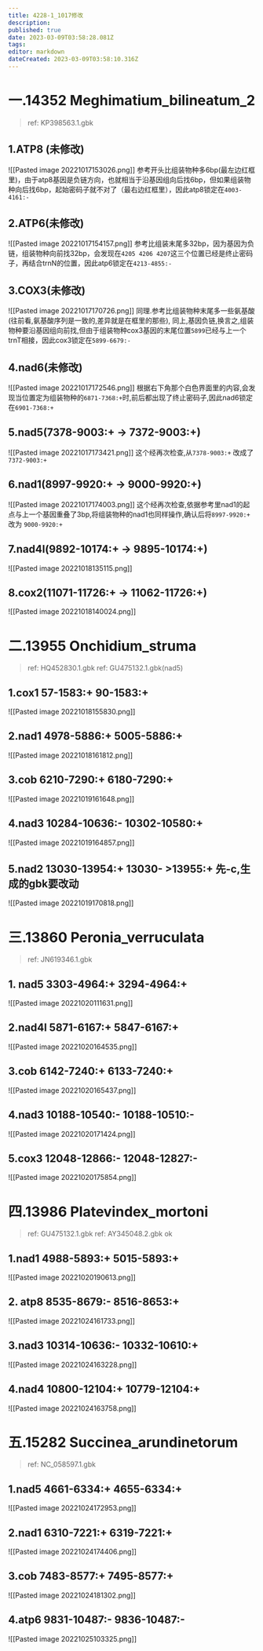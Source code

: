 ```yaml
---
title: 4228-1_1017修改
description: 
published: true
date: 2023-03-09T03:58:28.081Z
tags: 
editor: markdown
dateCreated: 2023-03-09T03:58:10.316Z
---
```



# 一.14352 Meghimatium_bilineatum_2 
> ref: KP398563.1.gbk
## 1.ATP8 (未修改)
![[Pasted image 20221017153026.png]]
参考开头比组装物种多6bp(最左边红框里)，由于atp8基因是负链方向，也就相当于沿基因组向后找6bp，但如果组装物种向后找6bp，起始密码子就不对了（最右边红框里），因此atp8锁定在`4003-4161:-`
## 2.ATP6(未修改)
![[Pasted image 20221017154157.png]]
参考比组装末尾多32bp，因为基因为负链，组装物种向前找32bp，会发现在`4205 4206 4207`这三个位置已经是终止密码子，再结合trnN的位置，因此atp6锁定在`4213-4855:-`
## 3.COX3(未修改)
![[Pasted image 20221017170726.png]]
同理.参考比组装物种末尾多一些氨基酸(往前看,氨基酸序列是一致的,差异就是在框里的那些),
同上,基因负链,换言之,组装物种要沿基因组向前找,但由于组装物种cox3基因的末尾位置`5899`已经与上一个trnT相接，因此cox3锁定在`5899-6679:-`
## 4.nad6(未修改)
![[Pasted image 20221017172546.png]]
根据右下角那个白色界面里的内容,会发现当位置定为组装物种的`6871-7368:+`时,前后都出现了终止密码子,因此nad6锁定在`6901-7368:+`
## 5.nad5(7378-9003:+   ->  7372-9003:+)
![[Pasted image 20221017173421.png]]
这个经再次检查,从`7378-9003:+`  改成了  `7372-9003:+`
## 6.nad1(8997-9920:+  ->  9000-9920:+)
![[Pasted image 20221017174003.png]]
这个经再次检查,依据参考里nad1的起点与上一个基因重叠了3bp,将组装物种的nad1也同样操作,确认后将`8997-9920:+` 改为  `9000-9920:+`
## 7.nad4l(9892-10174:+  ->  9895-10174:+)
![[Pasted image 20221018135115.png]]
## 8.cox2(11071-11726:+  ->  11062-11726:+)
![[Pasted image 20221018140024.png]]

# 二.13955 Onchidium_struma
> ref: HQ452830.1.gbk
> ref: GU475132.1.gbk(nad5)
## 1.cox1  57-1583:+     90-1583:+
![[Pasted image 20221018155830.png]]

## 2.nad1 4978-5886:+     5005-5886:+
![[Pasted image 20221018161812.png]]

## 3.cob 6210-7290:+       6180-7290:+
![[Pasted image 20221019161648.png]]

## 4.nad3  10284-10636:-     10302-10580:+
![[Pasted image 20221019164857.png]]

## 5.nad2  13030-13954:+	   13030- >13955:+	先-c,生成的gbk要改动
![[Pasted image 20221019170818.png]]

# 三.13860 Peronia_verruculata  
> ref: JN619346.1.gbk
## 1.	nad5  3303-4964:+     3294-4964:+
![[Pasted image 20221020111631.png]]

## 2.nad4l  5871-6167:+     5847-6167:+
![[Pasted image 20221020164535.png]]

## 3.cob  6142-7240:+    6133-7240:+
![[Pasted image 20221020165437.png]]

## 4.nad3  10188-10540:-     10188-10510:-
![[Pasted image 20221020171424.png]]
## 5.cox3   12048-12866:-    12048-12827:-
![[Pasted image 20221020175854.png]]


# 四.13986 Platevindex_mortoni 
> ref: GU475132.1.gbk
> ref: AY345048.2.gbk   ok
## 1.nad1   4988-5893:+    5015-5893:+
![[Pasted image 20221020190613.png]]

## 2. atp8  8535-8679:-   8516-8653:+
![[Pasted image 20221024161733.png]]

## 3.nad3  10314-10636:-     10332-10610:+
![[Pasted image 20221024163228.png]]

## 4.nad4  10800-12104:+   10779-12104:+
![[Pasted image 20221024163758.png]]

# 五.15282 Succinea_arundinetorum
> ref: NC_058597.1.gbk
## 1.nad5   4661-6334:+     4655-6334:+
![[Pasted image 20221024172953.png]]
## 2.nad1  6310-7221:+     6319-7221:+
![[Pasted image 20221024174406.png]]

## 3.cob 7483-8577:+    7495-8577:+
![[Pasted image 20221024181302.png]]

## 4.atp6  9831-10487:-   9836-10487:-
![[Pasted image 20221025103325.png]]











